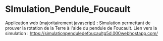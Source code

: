 # SImulation_Pendule_Foucault
Application web (majoritairement javascript) : Simulation permettant de prouver la rotation de la Terre à l'aide du pendule de Foucault.
Lien vers la simulation : https://simulationpenduledefoucaultg5d.000webhostapp.com/
